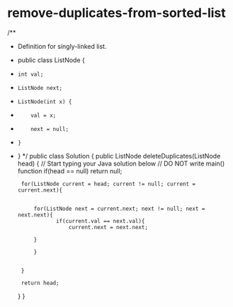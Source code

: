 remove-duplicates-from-sorted-list
==================================

/**
 * Definition for singly-linked list.
 * public class ListNode {
 *     int val;
 *     ListNode next;
 *     ListNode(int x) {
 *         val = x;
 *         next = null;
 *     }
 * }
 */
public class Solution {
    public ListNode deleteDuplicates(ListNode head) {
        // Start typing your Java solution below
        // DO NOT write main() function
        if(head == null) return null;
       
        
       
        for(ListNode current = head; current != null; current = current.next){
    
           
            for(ListNode next = current.next; next != null; next = next.next){
                   if(current.val == next.val){
                       current.next = next.next;
                  
            }
               
            }
        
           
        }
       
        return head;
    }
}
